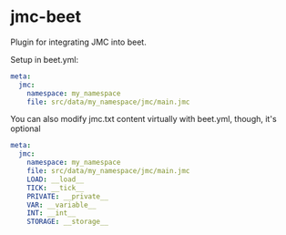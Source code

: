 # jmc-beet

Plugin for integrating JMC into beet.

Setup in beet.yml:
```yml
meta:
  jmc:
    namespace: my_namespace
    file: src/data/my_namespace/jmc/main.jmc
```
You can also modify jmc.txt content virtually with beet.yml, though, it's optional
```yml
meta:
  jmc:
    namespace: my_namespace
    file: src/data/my_namespace/jmc/main.jmc
    LOAD: __load__
    TICK: __tick__
    PRIVATE: __private__
    VAR: __variable__
    INT: __int__
    STORAGE: __storage__
```